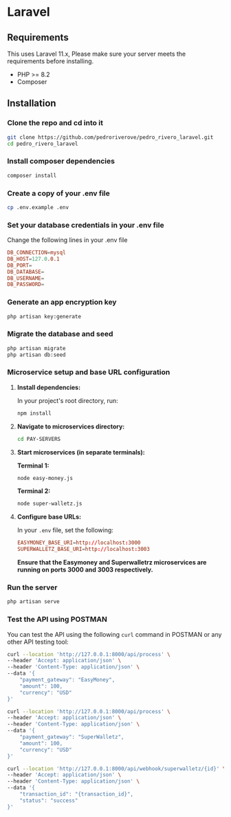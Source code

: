 # Laravel

## Requirements

This uses Laravel 11.x, Please make sure your server meets the requirements before installing.
- PHP >= 8.2
- Composer

## Installation

### Clone the repo and cd into it

```bash
git clone https://github.com/pedroriverove/pedro_rivero_laravel.git
cd pedro_rivero_laravel
```

### Install composer dependencies

```bash
composer install
```

### Create a copy of your .env file

```bash
cp .env.example .env
```

### Set your database credentials in your .env file

Change the following lines in your .env file
```conf
DB_CONNECTION=mysql
DB_HOST=127.0.0.1
DB_PORT=
DB_DATABASE=
DB_USERNAME=
DB_PASSWORD=
```

### Generate an app encryption key

```bash
php artisan key:generate
```

### Migrate the database and seed

```bash
php artisan migrate
php artisan db:seed
```

### Microservice setup and base URL configuration

1.  **Install dependencies:**

    In your project's root directory, run:

    ```bash
    npm install
    ```

2.  **Navigate to microservices directory:**

    ```bash
    cd PAY-SERVERS
    ```

3.  **Start microservices (in separate terminals):**

    **Terminal 1:**
    ```bash
    node easy-money.js
    ```

    **Terminal 2:**
    ```bash
    node super-walletz.js
    ```
    
4.  **Configure base URLs:**

    In your `.env` file, set the following:

    ```conf
    EASYMONEY_BASE_URI=http://localhost:3000
    SUPERWALLETZ_BASE_URI=http://localhost:3003
    ```

    **Ensure that the Easymoney and Superwalletrz microservices are running on ports 3000 and 3003 respectively.**

### Run the server

```bash
php artisan serve
```

### Test the API using POSTMAN

You can test the API using the following `curl` command in POSTMAN or any other API testing tool:

```bash
curl --location 'http://127.0.0.1:8000/api/process' \
--header 'Accept: application/json' \
--header 'Content-Type: application/json' \
--data '{
    "payment_gateway": "EasyMoney",
    "amount": 100,
    "currency": "USD"
}'
```

```bash
curl --location 'http://127.0.0.1:8000/api/process' \
--header 'Accept: application/json' \
--header 'Content-Type: application/json' \
--data '{
    "payment_gateway": "SuperWalletz",
    "amount": 100,
    "currency": "USD"
}'
```

```bash
curl --location 'http://127.0.0.1:8000/api/webhook/superwalletz/{id}' \
--header 'Accept: application/json' \
--header 'Content-Type: application/json' \
--data '{
    "transaction_id": "{transaction_id}",
    "status": "success"
}'
```
